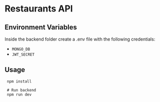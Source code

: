 # Restaurants API

## Environment Variables

Inside the backend folder create a .env file with the following credentials:

- `MONGO_DB`
- `JWT_SECRET`

## Usage

```
 npm install

 # Run backend
 npm run dev
```
